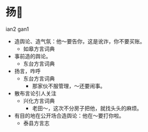 







# 扬𠵹
ian2 gan1
+ 造舆论、造气氛：他～要告你，这是讹诈，你不要买账。
  * 如皋方言词典
+ 事前造的舆论。
  * 东台方言词典
+ 扬言，咋呼
  * 东台方言词典
    - 那家伙不服管理，～还要闹事。
+ 散布言论引人关注
  * 兴化方言词典
    - 老田～，这次不分房子把他，就找头头的麻烦。
+ 有目的地在公开场合造舆论：他在～要打你啦。
  * 泰县方言志
